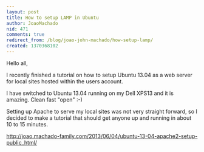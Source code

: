 ```yaml
---
layout: post
title: How to setup LAMP in Ubuntu
author: JoaoMachado
nid: 471
comments: true
redirect_from: /blog/joao-john-machado/how-setup-lamp/
created: 1370368102
---
```

Hello all, 

I recently finished a tutorial on how to setup Ubuntu 13.04 as a web server for local sites hosted within the users account. 

I have switched to Ubuntu 13.04 running on my Dell XPS13 and it is amazing. Clean fast "open" :-)

Setting up Apache to serve my local sites was not very straight forward, so I decided to make a tutorial that should get anyone up and running in about 10 to 15 minutes.



<a href="http://joao.machado-family.com/2013/06/04/ubuntu-13-04-apache2-setup-public_html/" target="_blank">http://joao.machado-family.com/2013/06/04/ubuntu-13-04-apache2-setup-public_html/</a>
